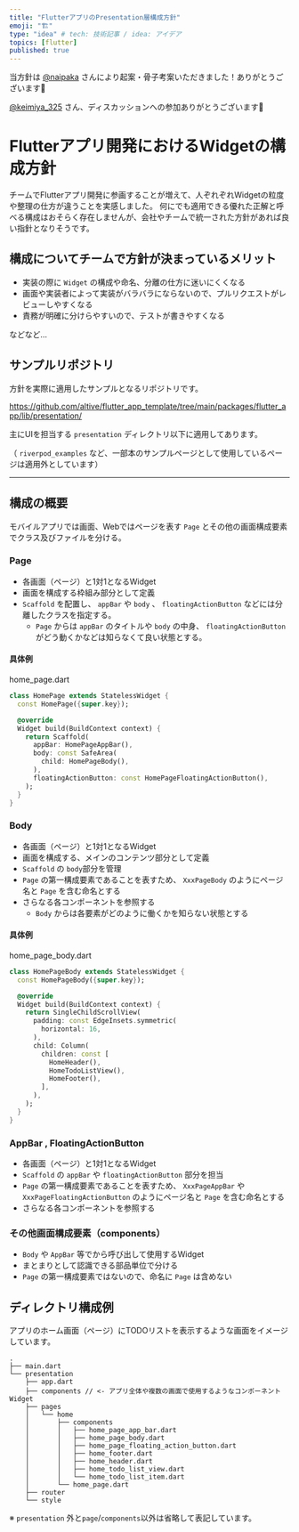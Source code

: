 ```yaml
---
title: "FlutterアプリのPresentation層構成方針"
emoji: "🏗"
type: "idea" # tech: 技術記事 / idea: アイデア
topics: [flutter]
published: true
---
```


当方針は [@naipaka](https://zenn.dev/naipaka) さんにより起案・骨子考案いただきました！ありがとうございます👏

[@keimiya_325](https://twitter.com/keimiya_325) さん、ディスカッションへの参加ありがとうございます🙌

# Flutterアプリ開発におけるWidgetの構成方針

チームでFlutterアプリ開発に参画することが増えて、人ぞれぞれWidgetの粒度や整理の仕方が違うことを実感しました。
何にでも適用できる優れた正解と呼べる構成はおそらく存在しませんが、会社やチームで統一された方針があれば良い指針となりそうです。

## 構成についてチームで方針が決まっているメリット

- 実装の際に `Widget` の構成や命名、分離の仕方に迷いにくくなる
- 画面や実装者によって実装がバラバラにならないので、プルリクエストがレビューしやすくなる
- 責務が明確に分けらやすいので、テストが書きやすくなる

などなど…

## サンプルリポジトリ
方針を実際に適用したサンプルとなるリポジトリです。

https://github.com/altive/flutter_app_template/tree/main/packages/flutter_app/lib/presentation/

主にUIを担当する `presentation` ディレクトリ以下に適用してあります。

（ `riverpod_examples` など、一部本のサンプルページとして使用しているページは適用外としています）

---

## 構成の概要

モバイルアプリでは画面、Webではページを表す `Page` とその他の画面構成要素でクラス及びファイルを分ける。

### Page
- 各画面（ページ）と1対1となるWidget
- 画面を構成する枠組み部分として定義
- `Scaffold` を配置し、 `appBar` や `body` 、 `floatingActionButton` などには分離したクラスを指定する。
    - `Page` からは `appBar` のタイトルや `body` の中身、 `floatingActionButton` がどう動くかなどは知らなくて良い状態とする。

#### 具体例
home_page.dart
```dart
class HomePage extends StatelessWidget {
  const HomePage({super.key});

  @override
  Widget build(BuildContext context) {
    return Scaffold(
      appBar: HomePageAppBar(),
      body: const SafeArea(
        child: HomePageBody(),
      ),
      floatingActionButton: const HomePageFloatingActionButton(),
    );
  }
}
```

### Body
- 各画面（ページ）と1対1となるWidget
- 画面を構成する、メインのコンテンツ部分として定義
- `Scaffold` の `body`部分を管理
- `Page` の第一構成要素であることを表すため、 `XxxPageBody` のようにページ名と `Page` を含む命名とする
- さらなる各コンポーネントを参照する
  - `Body` からは各要素がどのように働くかを知らない状態とする

#### 具体例
home_page_body.dart
```dart
class HomePageBody extends StatelessWidget {
  const HomePageBody({super.key});

  @override
  Widget build(BuildContext context) {
    return SingleChildScrollView(
      padding: const EdgeInsets.symmetric(
        horizontal: 16,
      ),
      child: Column(
        children: const [
          HomeHeader(),
          HomeTodoListView(),
          HomeFooter(),
        ],
      ),
    );
  }
}
```

### AppBar , FloatingActionButton
- 各画面（ページ）と1対1となるWidget
- `Scaffold` の `appBar` や `floatingActionButton` 部分を担当
- `Page` の第一構成要素であることを表すため、 `XxxPageAppBar` や `XxxPageFloatingActionButton` のようにページ名と `Page` を含む命名とする
- さらなる各コンポーネントを参照する

### その他画面構成要素（components）
- `Body` や `AppBar` 等でから呼び出して使用するWidget
- まとまりとして認識できる部品単位で分ける
- `Page` の第一構成要素ではないので、命名に `Page` は含めない

## ディレクトリ構成例

アプリのホーム画面（ページ）にTODOリストを表示するような画面をイメージしています。

```
.
├── main.dart
└── presentation
    ├── app.dart
    ├── components // <- アプリ全体や複数の画面で使用するようなコンポーネントWidget
    ├── pages
    │   └── home
    │       ├── components
    │       │   ├── home_page_app_bar.dart
    │       │   ├── home_page_body.dart
    │       │   ├── home_page_floating_action_button.dart
    │       │   ├── home_footer.dart
    │       │   ├── home_header.dart
    │       │   ├── home_todo_list_view.dart
    │       │   └── home_todo_list_item.dart
    │       └── home_page.dart
    ├── router
    └── style
```

※ `presentation` 外と`page`/`components`以外は省略して表記しています。

